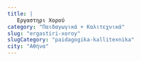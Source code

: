 ```yaml
---
title: |
   Εργαστηρι Χορού
category: "Παιδαγωγικά + Καλιτεχνικά"
slug: "ergastiri-xoroy"
slugCategory: "paidagogika-kallitexnika"
city: "Αθήνα"
---
```


